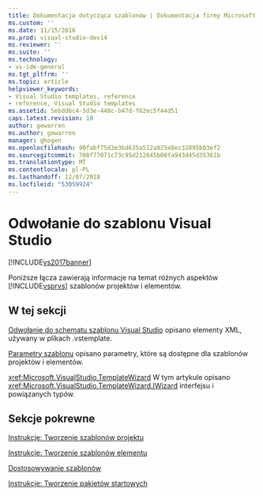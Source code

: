 ```yaml
---
title: Dokumentacja dotycząca szablonów | Dokumentacja firmy Microsoft
ms.custom: ''
ms.date: 11/15/2016
ms.prod: visual-studio-dev14
ms.reviewer: ''
ms.suite: ''
ms.technology:
- vs-ide-general
ms.tgt_pltfrm: ''
ms.topic: article
helpviewer_keywords:
- Visual Studio templates, reference
- reference, Visual Studio templates
ms.assetid: 5ebdd6c4-5d3e-448c-b47d-f62ec5f44d51
caps.latest.revision: 10
author: gewarren
ms.author: gewarren
manager: ghogen
ms.openlocfilehash: 90fabf75d3e36d635a512a925e8ec32895b03ef2
ms.sourcegitcommit: 708f77071c73c95d212645b00fa943d45d35361b
ms.translationtype: MT
ms.contentlocale: pl-PL
ms.lasthandoff: 12/07/2018
ms.locfileid: "53059924"
---
```

# <a name="visual-studio-template-reference"></a>Odwołanie do szablonu Visual Studio
[!INCLUDE[vs2017banner](../includes/vs2017banner.md)]

Poniższe łącza zawierają informacje na temat różnych aspektów [!INCLUDE[vsprvs](../includes/vsprvs-md.md)] szablonów projektów i elementów.

## <a name="in-this-section"></a>W tej sekcji
 [Odwołanie do schematu szablonu Visual Studio](../extensibility/visual-studio-template-schema-reference.md) opisano elementy XML, używany w plikach .vstemplate.

 [Parametry szablonu](../ide/template-parameters.md) opisano parametry, które są dostępne dla szablonów projektów i elementów.

 <xref:Microsoft.VisualStudio.TemplateWizard> W tym artykule opisano <xref:Microsoft.VisualStudio.TemplateWizard.IWizard> interfejsu i powiązanych typów.

## <a name="related-sections"></a>Sekcje pokrewne
 [Instrukcje: Tworzenie szablonów projektu](../ide/how-to-create-project-templates.md)

 [Instrukcje: Tworzenie szablonów elementu](../ide/how-to-create-item-templates.md)

 [Dostosowywanie szablonów](../ide/customizing-project-and-item-templates.md)

 [Instrukcje: Tworzenie pakietów startowych](../ide/how-to-create-starter-kits.md)